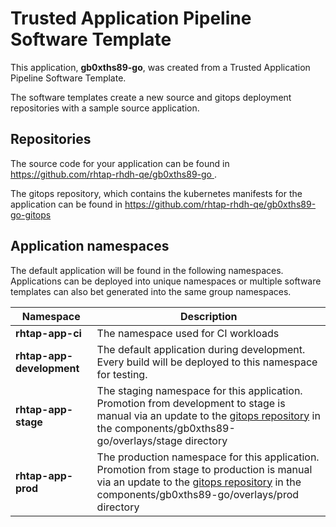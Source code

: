 # Trusted Application Pipeline Software Template

This application, **gb0xths89-go**, was created from a Trusted Application Pipeline Software Template.

The software templates create a new source and gitops deployment repositories with a sample source application. 

## Repositories

The source code for your application can be found in [https://github.com/rhtap-rhdh-qe/gb0xths89-go ](https://github.com/rhtap-rhdh-qe/gb0xths89-go ).
 
The gitops repository, which contains the kubernetes manifests for the application can be found in 
[https://github.com/rhtap-rhdh-qe/gb0xths89-go-gitops ](https://github.com/rhtap-rhdh-qe/gb0xths89-go-gitops ) 

## Application namespaces 

The default application will be found in the following namespaces. Applications can be deployed into unique namespaces or multiple software templates can also bet generated into the same group namespaces.  

|  Namespace   |  Description   |  
| -------- | -------- |
| **rhtap-app-ci** | The namespace used for CI workloads |
| **rhtap-app-development** | The default application during development. Every build will be deployed to this namespace for testing. |
| **rhtap-app-stage** | The staging namespace for this application. Promotion from development to stage is manual via an update to the [gitops repository](https://github.com/rhtap-rhdh-qe/gb0xths89-go-gitops ) in the components/gb0xths89-go/overlays/stage directory |
| **rhtap-app-prod** | The production namespace for this application. Promotion from stage to production is manual via an update to the [gitops repository](https://github.com/rhtap-rhdh-qe/gb0xths89-go-gitops ) in the components/gb0xths89-go/overlays/prod directory |
